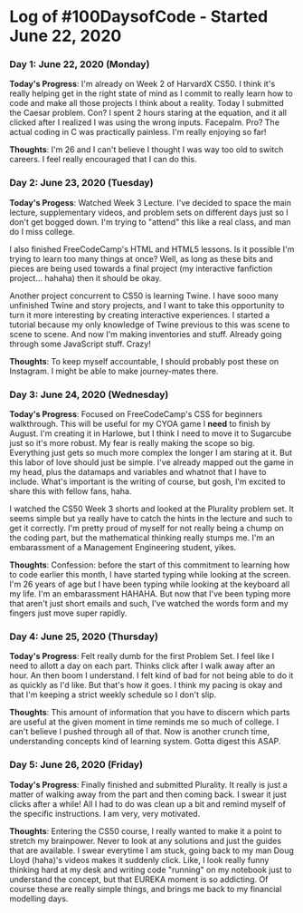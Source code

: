 # Log of #100DaysofCode - Started June 22, 2020

### Day 1: June 22, 2020 (Monday)
**Today's Progress**: I'm already on Week 2 of HarvardX CS50. I think it's really helping get in the right state of mind
as I commit to really learn how to code and make all those projects I think about a reality. Today I submitted the Caesar
problem. Con? I spent 2 hours staring at the equation, and it all clicked after I realized I was using the wrong inputs.
Facepalm. Pro? The actual coding in C was practically painless. I'm really enjoying so far!

**Thoughts**: I'm 26 and I can't believe I thought I was way too old to switch careers. I feel really encouraged that I can do
this.

### Day 2: June 23, 2020 (Tuesday)
**Today's Progess**: Watched Week 3 Lecture. I've decided to space the main lecture, supplementary videos, and problem sets
on different days just so I don't get bogged down. I'm trying to "attend" this like a real class, and man do I miss college.

I also finished FreeCodeCamp's HTML and HTML5 lessons. Is it possible I'm trying to learn too many things at once? Well, as long as these bits and pieces are being used towards a final project (my interactive fanfiction project... hahaha) then it should be okay.

Another project concurrent to CS50 is learning Twine. I have sooo many unfinished Twine and story projects, and I want to take
this opportunity to turn it more interesting by creating interactive experiences. I started a tutorial because my only knowledge of Twine previous to this was scene to scene to scene. And now I'm making inventories and stuff. Already going through some JavaScript stuff. Crazy!

**Thoughts**: To keep myself accountable, I should probably post these on Instagram. I might be able to make journey-mates there.

### Day 3: June 24, 2020 (Wednesday)
**Today's Progress**: Focused on FreeCodeCamp's CSS for beginners walkthrough. This will be useful for my CYOA game I **need** to finish by August. I'm creating it in Harlowe, but I think I need to move it to Sugarcube just so it's more robust. My fear is really making the scope so big. Everything just gets so much more complex the longer I am staring at it. But this labor of love should just be simple. I've already mapped out the game in my head, plus the datamaps and variables and whatnot that I have to include. What's important is the writing of course, but gosh, I'm excited to share this with fellow fans, haha.

I watched the CS50 Week 3 shorts and looked at the Plurality problem set. It seems simple but ya really have to catch the hints in the lecture and such to get it correctly. I'm pretty proud of myself for not really being a chump on the coding part, but the mathematical thinking really stumps me. I'm an embarassment of a Management Engineering student, yikes.

**Thoughts**: Confession: before the start of this commitment to learning how to code earlier this month, I have started typing while looking at the screen. I'm 26 years of age but I have been typing while looking at the keyboard all my life. I'm an embarassment HAHAHA. But now that I've been typing more that aren't just short emails and such, I've watched the words form and my fingers just move super rapidly.

### Day 4: June 25, 2020 (Thursday)
**Today's Progress**: Felt really dumb for the first Problem Set. I feel like I need to allott a day on each part. Thinks click after I walk away after an hour. An then boom I understand. I felt kind of bad for not being able to do it as quickly as I'd like. But that's how it goes. I think my pacing is okay and that I'm keeping a strict weekly schedule so I don't slip.

**Thoughts**: This amount of information that you have to discern which parts are useful at the given moment in time reminds me so much of college. I can't believe I pushed through all of that. Now is another crunch time, understanding concepts kind of learning system. Gotta digest this ASAP.

### Day 5: June 26, 2020 (Friday)
**Today's Progress**: Finally finished and submitted Plurality. It really is just a matter of walking away from the part and then coming back. I swear it just clicks after a while! All I had to do was clean up a bit and remind myself of the specific instructions. I am very, very motivated.

**Thoughts**: Entering the CS50 course, I really wanted to make it a point to stretch my brainpower. Never to look at any solutions and just the guides that are available. I swear everytime I am stuck, going back to my man Doug Lloyd (haha)'s videos makes it suddenly click. Like, I look really funny thinking hard at my desk and writing code "running" on my notebook just to understand the concept, but that EUREKA moment is so addicting. Of course these are really simple things, and brings me back to my financial modelling days. 
